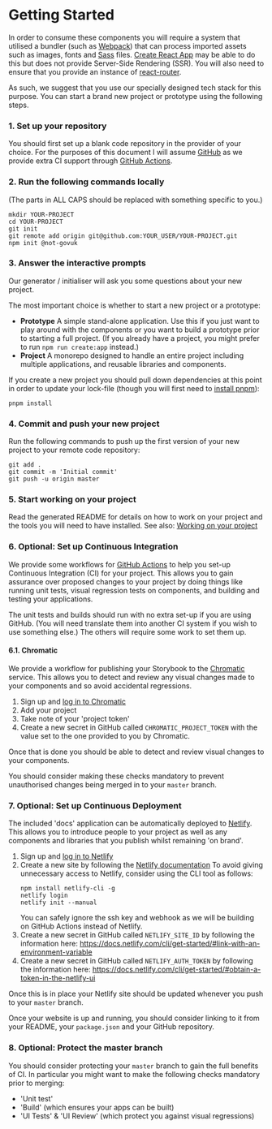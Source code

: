 Getting Started
===============

In order to consume these components you will require a system that
utilised a bundler (such as [Webpack]) that can process imported assets
such as images, fonts and [Sass] files. [Create React App] may be able to
do this but does not provide Server-Side Rendering (SSR). You will also
need to ensure that you provide an instance of [react-router].

As such, we suggest that you use our specially designed tech stack for
this purpose. You can start a brand new project or prototype using the
following steps.


### 1. Set up your repository

You should first set up a blank code repository in the provider of your
choice. For the purposes of this document I will assume [GitHub] as we
provide extra CI support through [GitHub Actions].


### 2. Run the following commands locally

(The parts in ALL CAPS should be replaced with something specific to
you.)

```shell
mkdir YOUR-PROJECT
cd YOUR-PROJECT
git init
git remote add origin git@github.com:YOUR_USER/YOUR-PROJECT.git
npm init @not-govuk
```


### 3. Answer the interactive prompts

Our generator / initialiser will ask you some questions about your new
project.

The most important choice is whether to start a new project or
a prototype:
- **Prototype**
  A simple stand-alone application. Use this if you just want to play
  around with the components or you want to build a prototype prior to
  starting a full project.
  (If you already have a project, you might prefer to run
  `npm run create:app` instead.)
- **Project**
  A monorepo designed to handle an entire project including multiple
  applications, and reusable libraries and components.

If you create a new project you should pull down dependencies at this
point in order to update your lock-file (though you will first need to
[install pnpm]):

```shell
pnpm install
```


### 4. Commit and push your new project

Run the following commands to push up the first version of your new
project to your remote code repository:

```shell
git add .
git commit -m 'Initial commit'
git push -u origin master
```


### 5. Start working on your project

Read the generated README for details on how to work on your project and
the tools you will need to have installed. See also:
[Working on your project]


### 6. Optional: Set up Continuous Integration

We provide some workflows for [GitHub Actions] to help you set-up
Continuous Integration (CI) for your project. This allows you to gain
assurance over proposed changes to your project by doing things like
running unit tests, visual regression tests on components, and building
and testing your applications.

The unit tests and builds should run with no extra set-up if you are
using GitHub. (You will need translate them into another CI system if you
wish to use something else.) The others will require some work to set
them up.


#### 6.1. Chromatic

We provide a workflow for publishing your Storybook to the [Chromatic]
service. This allows you to detect and review any visual changes made to
your components and so avoid accidental regressions.

1. Sign up and [log in to Chromatic]
2. Add your project
3. Take note of your 'project token'
4. Create a new secret in GitHub called `CHROMATIC_PROJECT_TOKEN` with
   the value set to the one provided to you by Chromatic.

Once that is done you should be able to detect and review visual changes
to your components.

You should consider making these checks mandatory to prevent unauthorised
changes being merged in to your `master` branch.


### 7. Optional: Set up Continuous Deployment

The included 'docs' application can be automatically deployed to
[Netlify]. This allows you to introduce people to your project as well
as any components and libraries that you publish whilst remaining 'on
brand'.

1. Sign up and [log in to Netlify]
2. Create a new site by following the [Netlify documentation]
   To avoid giving unnecessary access to Netlify, consider using the CLI
   tool as follows:
   ```shell
   npm install netlify-cli -g
   netlify login
   netlify init --manual
   ```
   You can safely ignore the ssh key and webhook as we will be building
   on GitHub Actions instead of Netlify.
3. Create a new secret in GitHub called `NETLIFY_SITE_ID` by following
   the information here:
   https://docs.netlify.com/cli/get-started/#link-with-an-environment-variable
4. Create a new secret in GitHub called `NETLIFY_AUTH_TOKEN` by following
   the information here:
   https://docs.netlify.com/cli/get-started/#obtain-a-token-in-the-netlify-ui

Once this is in place your Netlify site should be updated whenever you
push to your `master` branch.

Once your website is up and running, you should consider linking to it
from your README, your `package.json` and your GitHub repository.


### 8. Optional: Protect the master branch

You should consider protecting your `master` branch to gain the full
benefits of CI. In particular you might want to make the following checks
mandatory prior to merging:

- 'Unit test'
- 'Build' (which ensures your apps can be built)
- 'UI Tests' & 'UI Review' (which protect you against visual regressions)


[Webpack]: https://webpack.js.org/
[Sass]: https://sass-lang.com/
[Create React App]: https://create-react-app.dev/
[react-router]: https://reactrouter.com/
[GitHub]: https://github.com/
[GitHub Actions]: https://github.com/features/actions
[install pnpm]: https://pnpm.js.org/en/installation
[Working on your project]: ./working-on-your-project
[Chromatic]: https://www.chromatic.com/
[log in to Chromatic]: https://www.chromatic.com/start
[Netlify]: https://www.netlify.com/
[log in to Netlify]: https://app.netlify.com/
[Netlify documentation]: https://docs.netlify.com/
